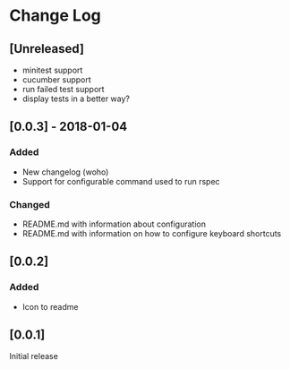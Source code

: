 # Change Log

## [Unreleased]
- minitest support
- cucumber support
- run failed test support
- display tests in a better way?

## [0.0.3] - 2018-01-04
### Added
- New changelog (woho)
- Support for configurable command used to run rspec

### Changed
- README.md with information about configuration
- README.md with information on how to configure keyboard shortcuts

## [0.0.2]
### Added
- Icon to readme

## [0.0.1]
Initial release
